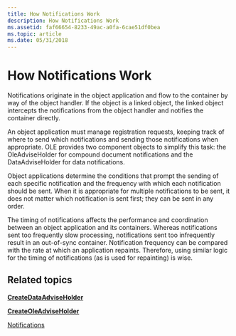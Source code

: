```yaml
---
title: How Notifications Work
description: How Notifications Work
ms.assetid: faf66654-8233-49ac-a0fa-6cae51df0bea
ms.topic: article
ms.date: 05/31/2018
---
```


# How Notifications Work

Notifications originate in the object application and flow to the container by way of the object handler. If the object is a linked object, the linked object intercepts the notifications from the object handler and notifies the container directly.

An object application must manage registration requests, keeping track of where to send which notifications and sending those notifications when appropriate. OLE provides two component objects to simplify this task: the OleAdviseHolder for compound document notifications and the DataAdviseHolder for data notifications.

Object applications determine the conditions that prompt the sending of each specific notification and the frequency with which each notification should be sent. When it is appropriate for multiple notifications to be sent, it does not matter which notification is sent first; they can be sent in any order.

The timing of notifications affects the performance and coordination between an object application and its containers. Whereas notifications sent too frequently slow processing, notifications sent too infrequently result in an out-of-sync container. Notification frequency can be compared with the rate at which an application repaints. Therefore, using similar logic for the timing of notifications (as is used for repainting) is wise.

## Related topics

<dl> <dt>

[**CreateDataAdviseHolder**](https://msdn.microsoft.com/library/ms690308(v=VS.85).aspx)
</dt> <dt>

[**CreateOleAdviseHolder**](/windows/desktop/api/Ole2/nf-ole2-createoleadviseholder)
</dt> <dt>

[Notifications](notifications.md)
</dt> </dl>

 

 





